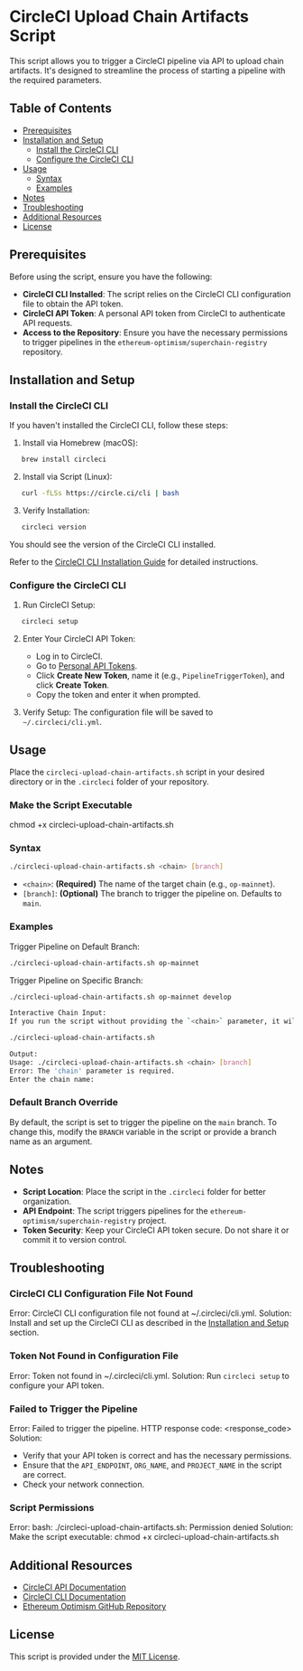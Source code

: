 # CircleCI Upload Chain Artifacts Script

This script allows you to trigger a CircleCI pipeline via API to upload chain artifacts. It's designed to streamline the process of starting a pipeline with the required parameters.

## Table of Contents

- [Prerequisites](#prerequisites)
- [Installation and Setup](#installation-and-setup)
  - [Install the CircleCI CLI](#install-the-circleci-cli)
  - [Configure the CircleCI CLI](#configure-the-circleci-cli)
- [Usage](#usage)
  - [Syntax](#syntax)
  - [Examples](#examples)
- [Notes](#notes)
- [Troubleshooting](#troubleshooting)
- [Additional Resources](#additional-resources)
- [License](#license)

## Prerequisites

Before using the script, ensure you have the following:

- **CircleCI CLI Installed**: The script relies on the CircleCI CLI configuration file to obtain the API token.
- **CircleCI API Token**: A personal API token from CircleCI to authenticate API requests.
- **Access to the Repository**: Ensure you have the necessary permissions to trigger pipelines in the `ethereum-optimism/superchain-registry` repository.

## Installation and Setup

### Install the CircleCI CLI

If you haven't installed the CircleCI CLI, follow these steps:

1. Install via Homebrew (macOS):
```bash
   brew install circleci
```
2. Install via Script (Linux):
```bash
   curl -fLSs https://circle.ci/cli | bash
```
3. Verify Installation:
```bash
   circleci version
```
   You should see the version of the CircleCI CLI installed.

Refer to the [CircleCI CLI Installation Guide](https://circleci.com/docs/local-cli/#installation) for detailed instructions.

### Configure the CircleCI CLI

1. Run CircleCI Setup:
```bash
   circleci setup
```
2. Enter Your CircleCI API Token:
   - Log in to CircleCI.
   - Go to [Personal API Tokens](https://app.circleci.com/settings/user/tokens).
   - Click **Create New Token**, name it (e.g., `PipelineTriggerToken`), and click **Create Token**.
   - Copy the token and enter it when prompted.

3. Verify Setup:
   The configuration file will be saved to `~/.circleci/cli.yml`.

## Usage

Place the `circleci-upload-chain-artifacts.sh` script in your desired directory or in the `.circleci` folder of your repository.

### Make the Script Executable

chmod +x circleci-upload-chain-artifacts.sh

### Syntax

```bash
./circleci-upload-chain-artifacts.sh <chain> [branch]
```
- `<chain>`: **(Required)** The name of the target chain (e.g., `op-mainnet`).
- `[branch]`: **(Optional)** The branch to trigger the pipeline on. Defaults to `main`.

### Examples

Trigger Pipeline on Default Branch:
```bash
./circleci-upload-chain-artifacts.sh op-mainnet
```

Trigger Pipeline on Specific Branch:
```bash
./circleci-upload-chain-artifacts.sh op-mainnet develop

Interactive Chain Input:
If you run the script without providing the `<chain>` parameter, it will prompt you to enter it:

./circleci-upload-chain-artifacts.sh

Output:
Usage: ./circleci-upload-chain-artifacts.sh <chain> [branch]
Error: The 'chain' parameter is required.
Enter the chain name:
```
### Default Branch Override

By default, the script is set to trigger the pipeline on the `main` branch.
To change this, modify the `BRANCH` variable in the script or provide a branch name as an argument.

## Notes

- **Script Location**: Place the script in the `.circleci` folder for better organization.
- **API Endpoint**: The script triggers pipelines for the `ethereum-optimism/superchain-registry` project.
- **Token Security**: Keep your CircleCI API token secure. Do not share it or commit it to version control.

## Troubleshooting

### CircleCI CLI Configuration File Not Found

Error:
CircleCI CLI configuration file not found at ~/.circleci/cli.yml.
Solution:
Install and set up the CircleCI CLI as described in the [Installation and Setup](#installation-and-setup) section.

### Token Not Found in Configuration File

Error:
Token not found in ~/.circleci/cli.yml.
Solution:
Run `circleci setup` to configure your API token.

### Failed to Trigger the Pipeline

Error:
Failed to trigger the pipeline. HTTP response code: <response_code>
Solution:
- Verify that your API token is correct and has the necessary permissions.
- Ensure that the `API_ENDPOINT`, `ORG_NAME`, and `PROJECT_NAME` in the script are correct.
- Check your network connection.

### Script Permissions

Error:
bash: ./circleci-upload-chain-artifacts.sh: Permission denied
Solution:
Make the script executable:
chmod +x circleci-upload-chain-artifacts.sh

## Additional Resources

- [CircleCI API Documentation](https://circleci.com/docs/api/v2/#operation/triggerPipeline)
- [CircleCI CLI Documentation](https://circleci.com/docs/local-cli)
- [Ethereum Optimism GitHub Repository](https://github.com/ethereum-optimism/superchain-registry)

## License

This script is provided under the [MIT License](../LICENSE).
